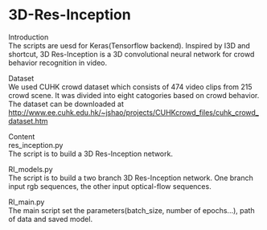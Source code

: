 # 3D-Res-Inception
Introduction  
The scripts are uesd for Keras(Tensorflow backend).
Inspired by I3D and shortcut, 3D Res-Inception is a 3D convolutional neural network for crowd behavior recognition in video.

Dataset  
We used CUHK crowd dataset which consists of 474 video clips from 215 crowd scene. It was divided into eight catogories based on crowd behavior.  
The dataset can be downloaded at 
http://www.ee.cuhk.edu.hk/~jshao/projects/CUHKcrowd_files/cuhk_crowd_dataset.htm

Content  
res_inception.py  
The script is to build a 3D Res-Inception network.

RI_models.py  
The script is to build a two branch 3D Res-Inception network. One branch input rgb sequences, the other input optical-flow sequences.

RI_main.py  
The main script set the parameters(batch_size, number of epochs...), path of data and saved model.
 
